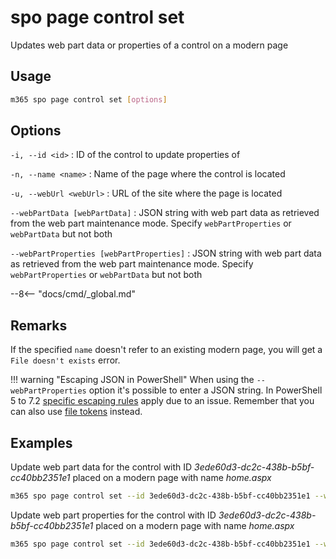 # spo page control set

Updates web part data or properties of a control on a modern page

## Usage

```sh
m365 spo page control set [options]
```

## Options

`-i, --id <id>`
: ID of the control to update properties of

`-n, --name <name>`
: Name of the page where the control is located

`-u, --webUrl <webUrl>`
: URL of the site where the page is located

`--webPartData [webPartData]`
: JSON string with web part data as retrieved from the web part maintenance mode. Specify `webPartProperties` or `webPartData` but not both

`--webPartProperties [webPartProperties]`
: JSON string with web part data as retrieved from the web part maintenance mode. Specify `webPartProperties` or `webPartData` but not both

--8<-- "docs/cmd/_global.md"

## Remarks

If the specified `name` doesn't refer to an existing modern page, you will get a `File doesn't exists` error.

!!! warning "Escaping JSON in PowerShell"
    When using the `--webPartProperties` option it's possible to enter a JSON string. In PowerShell 5 to 7.2 [specific escaping rules](./../../user-guide/using-cli.md#escaping-double-quotes-in-powershell) apply due to an issue. Remember that you can also use [file tokens](./../../user-guide/using-cli.md#passing-complex-content-into-cli-options) instead.

## Examples

Update web part data for the control with ID _3ede60d3-dc2c-438b-b5bf-cc40bb2351e1_ placed on a modern page with name _home.aspx_

```sh
m365 spo page control set --id 3ede60d3-dc2c-438b-b5bf-cc40bb2351e1 --webUrl https://contoso.sharepoint.com/sites/team-a --name home.aspx --webPartData '{"title":"New WP Title","properties": {"description": "New description"}}'
```

Update web part properties for the control with ID _3ede60d3-dc2c-438b-b5bf-cc40bb2351e1_ placed on a modern page with name _home.aspx_

```sh
m365 spo page control set --id 3ede60d3-dc2c-438b-b5bf-cc40bb2351e1 --webUrl https://contoso.sharepoint.com/sites/team-a --name home.aspx --webPartProperties '{"description": "New description"}'
```
